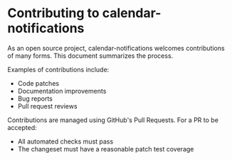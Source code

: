 # Contributing to calendar-notifications

As an open source project, calendar-notifications welcomes contributions of many forms.
This document summarizes the process.

Examples of contributions include:

* Code patches
* Documentation improvements
* Bug reports
* Pull request reviews

Contributions are managed using GitHub's Pull Requests.
For a PR to be accepted:

* All automated checks must pass
* The changeset must have a reasonable patch test coverage
